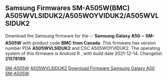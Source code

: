 <h2>Samsung Firmwares SM-A505W(BMC) A505WVLSIDUK2/A505WOYVIDUK2/A505WVLSIDUK2</h2>
Download the Samsung firmware for the ✅ <strong>Samsung Galaxy A50 </strong> ⭐ <strong>SM-A505W</strong> with product code <strong>BMC</strong> <strong> from Canada</strong>. This firmware has version number PDA <strong>A505WVLSIDUK2</strong> and CSC A505WOYVIDUK2. The operating system of this firmware is Android R , with build date 2021-12-14. Changelist <strong>21578199</strong>.


[SM-A505W](https://samfirm.shop/samsung/model/SM-A505W)
[A505WVLSIDUK2](https://samfirm.shop/samsung/pda/A505WVLSIDUK2)
[Download Firmware Samsung Galaxy A50 SM-A505W](https://samfirm.shop/samsung/firmware/482302)
